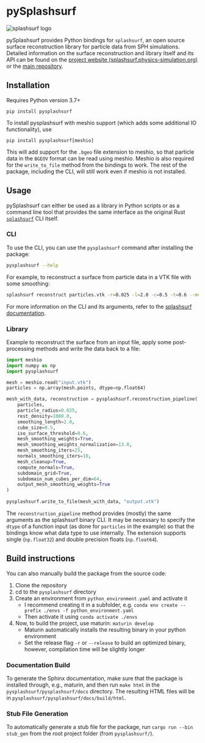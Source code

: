 # pySplashsurf

![splashsurf logo](https://raw.githubusercontent.com/InteractiveComputerGraphics/splashsurf/main/logos/logo_small.svg "splashsurf")

pySplashsurf provides Python bindings for `splashsurf`, an open source surface reconstruction library for particle data from SPH simulations.
Detailed information on the surface reconstruction and library itself and its API can be found on the [project website (splashsurf.physics-simulation.org)](https://splashsurf.physics-simulation.org/) or the [main repository](https://github.com/InteractiveComputerGraphics/splashsurf).

## Installation
Requires Python version 3.7+
```
pip install pysplashsurf
```

To install pysplashsurf with meshio support (which adds some additional IO functionality), use
```
pip install pysplashsurf[meshio]
```
This will add support for the `.bgeo` file extension to meshio, so that particle data in the `BGEOV` format can be read using meshio.
Meshio is also required for the `write_to_file` method from the bindings to work.
The rest of the package, including the CLI, will still work even if meshio is not installed.

## Usage
pySplashsurf can either be used as a library in Python scripts or as a command line tool that provides the same interface as the original Rust [`splashsurf`](https://github.com/InteractiveComputerGraphics/splashsurf) CLI itself.

### CLI
To use the CLI, you can use the `pysplashsurf` command after installing the package:
```bash
pysplashsurf --help
```
For example, to reconstruct a surface from particle data in a VTK file with some smoothing:
```bash
splashsurf reconstruct particles.vtk -r=0.025 -l=2.0 -c=0.5 -t=0.6 --mesh-smoothing-weights=on --mesh-smoothing-iters=15 --normals=on --normals-smoothing-iters=10
```

For more information on the CLI and its arguments, refer to the [splashsurf documentation](https://github.com/InteractiveComputerGraphics/splashsurf).

### Library
Example to reconstruct the surface from an input file, apply some post-processing methods and write the data back to a file:
```python
import meshio
import numpy as np
import pysplashsurf

mesh = meshio.read("input.vtk")
particles = np.array(mesh.points, dtype=np.float64)

mesh_with_data, reconstruction = pysplashsurf.reconstruction_pipeline(
    particles,
    particle_radius=0.025,
    rest_density=1000.0,
    smoothing_length=2.0,
    cube_size=0.5,
    iso_surface_threshold=0.6,
    mesh_smoothing_weights=True,
    mesh_smoothing_weights_normalization=13.0,
    mesh_smoothing_iters=25,
    normals_smoothing_iters=10,
    mesh_cleanup=True,
    compute_normals=True,
    subdomain_grid=True,
    subdomain_num_cubes_per_dim=64,
    output_mesh_smoothing_weights=True
)
    
pysplashsurf.write_to_file(mesh_with_data, "output.vtk")
```
The `reconstruction_pipeline` method provides (mostly) the same arguments as the splashsurf binary CLI.
It may be necessary to specify the `dtype` of a function input (as done for `particles` in the example) so that the bindings know what data type to use internally.
The extension supports single (`np.float32`) and double precision floats (`np.float64`).

## Build instructions
You can also manually build the package from the source code:
1. Clone the repository
2. cd to the `pysplashsurf` directory
3. Create an environment from `python_environment.yaml` and activate it
    - I recommend creating it in a subfolder, e.g.
    ```conda env create --prefix ./envs -f python_environment.yaml```
    - Then activate it using `conda activate ./envs`
4. Now, to build the project, use maturin: `maturin develop`
    - Maturin automatically installs the resulting binary in your python environment
    - Set the release flag `-r` or `--release` to build an optimized binary, however, compilation time will be slightly longer

### Documentation Build
To generate the Sphinx documentation, make sure that the package is installed through, e.g., maturin, and then run `make html` in the `pysplashsurf/pysplashsurf/docs` directory.
The resulting HTML files will be in `pysplashsurf/pysplashsurf/docs/build/html`.

### Stub File Generation
To automatically generate a stub file for the package, run `cargo run --bin stub_gen` from the root project folder (from `pysplashsurf/`).
